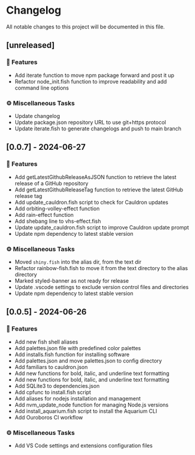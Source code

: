 # Changelog

All notable changes to this project will be documented in this file.

## [unreleased]

### 🚀 Features

- Add iterate function to move npm package forward and post it up
- Refactor node_init.fish function to improve readability and add command line options

### ⚙️ Miscellaneous Tasks

- Update changelog
- Update package.json repository URL to use git+https protocol
- Update iterate.fish to generate changelogs and push to main branch

## [0.0.7] - 2024-06-27

### 🚀 Features

- Add getLatestGithubReleaseAsJSON function to retrieve the latest release of a GitHub repository
- Add getLatestGithubReleaseTag function to retrieve the latest GitHub release tag
- Add update_cauldron.fish script to check for Cauldron updates
- Add orbiting-volley-effect function
- Add rain-effect function
- Add shebang line to vhs-effect.fish
- Update update_cauldron.fish script to improve Cauldron update prompt
- Update npm dependency to latest stable version

### ⚙️ Miscellaneous Tasks

- Moved `shiny.fish` into the alias dir, from the text dir
- Refactor rainbow-fish.fish to move it from the text directory to the alias directory
- Marked styled-banner as not ready for release
- Update .vscode settings to exclude version control files and directories
- Update npm dependency to latest stable version

## [0.0.5] - 2024-06-26

### 🚀 Features

- Add new fish shell aliases
- Add palettes.json file with predefined color palettes
- Add installs.fish function for installing software
- Add palettes.json and move palettes.json to config directory
- Add familiars to cauldron.json
- Add new functions for bold, italic, and underline text formatting
- Add new functions for bold, italic, and underline text formatting
- Add SQLite3 to dependencies.json
- Add cpfunc to install.fish script
- Add aliases for nodejs installation and management
- Add nvm_update_node function for managing Node.js versions
- Add install_aquarium.fish script to install the Aquarium CLI
- Add Ouroboros CI workflow

### ⚙️ Miscellaneous Tasks

- Add VS Code settings and extensions configuration files

<!-- generated by git-cliff -->
